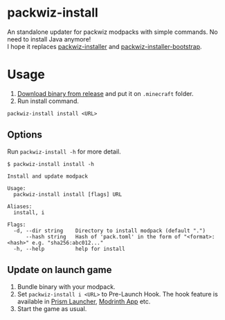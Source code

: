 # packwiz-install
An standalone updater for packwiz modpacks with simple commands. No need to install Java anymore!  
I hope it replaces [packwiz-installer](https://github.com/packwiz/packwiz-installer) and [packwiz-installer-bootstrap](https://github.com/packwiz/packwiz-installer-bootstrap).  

# Usage
1. [Download binary from release](https://github.com/ookkoouu/packwiz-install/releases/latest) and put it on `.minecraft` folder.
2. Run install command.
```
packwiz-install install <URL>
```

## Options
Run `packwiz-install -h` for more detail.

```
$ packwiz-install install -h

Install and update modpack

Usage:
  packwiz-install install [flags] URL

Aliases:
  install, i

Flags:
  -d, --dir string    Directory to install modpack (default ".")
      --hash string   Hash of 'pack.toml' in the form of "<format>:<hash>" e.g. "sha256:abc012..."
  -h, --help          help for install
```

## Update on launch game
1. Bundle binary with your modpack.
2. Set `packwiz-install i <URL>` to Pre-Launch Hook. The hook feature is available in [Prism Launcher](https://prismlauncher.org/), [Modrinth App](https://modrinth.com/app) etc.
3. Start the game as usual.
